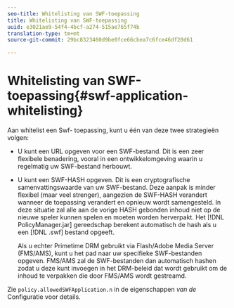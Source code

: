 ```yaml
---
seo-title: Whitelisting van SWF-toepassing
title: Whitelisting van SWF-toepassing
uuid: e3021ae9-54f4-4bcf-a274-515ae765f74b
translation-type: tm+mt
source-git-commit: 29bc8323460d9be0fce66cbea7c6fce46df20d61

---
```



# Whitelisting van SWF-toepassing{#swf-application-whitelisting}

Aan whitelist een Swf- toepassing, kunt u één van deze twee strategieën volgen:

* U kunt een URL opgeven voor een SWF-bestand. Dit is een zeer flexibele benadering, vooral in een ontwikkelomgeving waarin u regelmatig uw SWF-bestand herbouwt.
* U kunt een SWF-HASH opgeven. Dit is een cryptografische samenvattingswaarde van uw SWF-bestand. Deze aanpak is minder flexibel (maar veel strenger), aangezien de SWF-HASH verandert wanneer de toepassing verandert en opnieuw wordt samengesteld. In deze situatie zal alle aan de vorige HASH gebonden inhoud niet op de nieuwe speler kunnen spelen en moeten worden herverpakt. Het [!DNL PolicyManager.jar] gereedschap berekent automatisch de hash als u een [!DNL .swf] bestand opgeeft.

   Als u echter Primetime DRM gebruikt via Flash/Adobe Media Server (FMS/AMS), kunt u het pad naar uw specifieke SWF-bestanden opgeven. FMS/AMS zal de SWF-bestanden dan automatisch hashen zodat u deze kunt invoegen in het DRM-beleid dat wordt gebruikt om de inhoud te verpakken die door FMS/AMS wordt gestreamd.

Zie `policy.allowedSWFApplication.n` in de eigenschappen *van de* Configuratie voor details.
